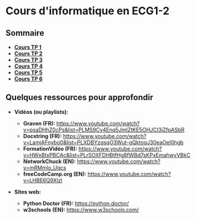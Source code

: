 # Cours d'informatique en ECG1-2

## Sommaire
- **[Cours TP 1](TP1/README.md)**
- **[Cours TP 2](TP2/README.md)**
- **[Cours TP 3](TP3/README.md)**
- **[Cours TP 4](TP4/README.md)**
- **[Cours TP 5](TP5/README.md)**
- **[Cours TP 6](TP6/README.md)**


## Quelques ressources pour approfondir
  
- **Vidéos (ou playlists):**
    - **Graven (FR):** https://www.youtube.com/watch?v=psaDHhZ0cPs&list=PLMS9Cy4Enq5JmIZtKE5OHJCI3jZfpASbR
    - **Docstring (FR):** https://www.youtube.com/watch?v=LamjAFnybo0&list=PLXDBYzqsqO3Wut-gQktoqJ30eaOel0hgb
    - **FormationVidéo (FR):** https://www.youtube.com/watch?v=HWxBtxPBCAc&list=PLrSOXFDHBtfHg8fWBd7sKPxEmahwyVBkC
    - **NetworkChuck (EN):** https://www.youtube.com/watch?v=mRMmlo_Uqcs
    - **freeCodeCamp.org (EN):** https://www.youtube.com/watch?v=LHBE6Q9XlzI

- **Sites web:**
    - **Python Doctor (FR):** https://python.doctor/
    - **w3schools (EN):** https://www.w3schools.com/

